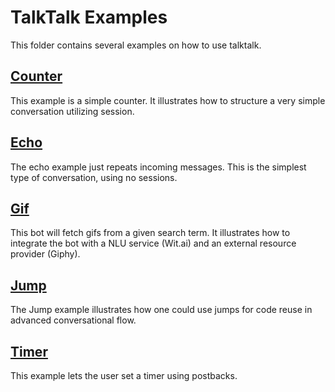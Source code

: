 # TalkTalk Examples

This folder contains several examples on how to use talktalk.

## [Counter](./cli/counter)

This example is a simple counter. It illustrates how to structure a very simple 
conversation utilizing session.


## [Echo](./cli/echo)

The echo example just repeats incoming messages. This is the simplest type of conversation, using no 
sessions.

## [Gif](./cli/gif)

This bot will fetch gifs from a given search term. It illustrates how to integrate the bot
with a NLU service (Wit.ai) and an external resource provider (Giphy).

## [Jump](./cli/jump)

The Jump example illustrates how one could use jumps for code reuse in advanced conversational flow.

## [Timer](./cli/timer)

This example lets the user set a timer using postbacks.
